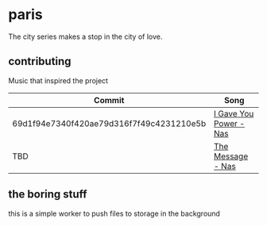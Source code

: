 # paris
The city series makes a stop in the city of love.

## contributing
Music that inspired the project

| Commit  | Song |
| -------- | ------- |
| 69d1f94e7340f420ae79d316f7f49c4231210e5b | [I Gave You Power - Nas](https://open.spotify.com/track/4dSLfdnCy43DPJiqpoZoKe?si=7a0fd124caef4345) |
| TBD | [The Message - Nas](https://open.spotify.com/track/1AHfovSnGPVYKaahRtA0U6?si=84a1e28970e34598) |

## the boring stuff
this is a simple worker to push files to storage in the background

